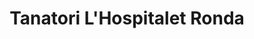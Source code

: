 ---
title: "Tanatori L'Hospitalet Ronda"
url: /lhospitalet-de-llobregat/tanatori-lhospitalet-ronda/
shop: directores de funerarias
---